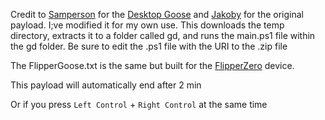 Credit to [Samperson](https://twitter.com/samnchiet) for the [Desktop Goose](https://samperson.itch.io/desktop-goose) and [Jakoby](https://twitter.com/I_Am_Jakoby) for the original payload. I;ve modified it for my own use.
This downloads the temp directory, extracts it to a folder called gd, and runs the main.ps1 file within the gd folder. Be sure to edit the .ps1 file with the URI to the .zip file

The FlipperGoose.txt is the same but built for the [FlipperZero](https://flipperzero.one/) device.

This payload will automatically end after 2 min 

Or if you press `Left Control` + `Right Control` at the same time
